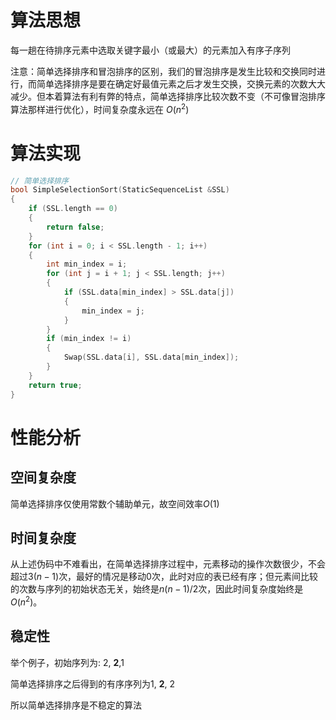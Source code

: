 # 算法思想

每一趟在待排序元素中选取关键字最小（或最大）的元素加入有序子序列

注意：简单选择排序和冒泡排序的区别，我们的冒泡排序是发生比较和交换同时进行，而简单选择排序是要在确定好最值元素之后才发生交换，交换元素的次数大大减少。但本着算法有利有弊的特点，简单选择排序比较次数不变（不可像冒泡排序算法那样进行优化），时间复杂度永远在 $O(n^2)$

# 算法实现

```c
// 简单选择排序
bool SimpleSelectionSort(StaticSequenceList &SSL)
{
    if (SSL.length == 0)
    {
        return false;
    }
    for (int i = 0; i < SSL.length - 1; i++)
    {
        int min_index = i;
        for (int j = i + 1; j < SSL.length; j++)
        {
            if (SSL.data[min_index] > SSL.data[j])
            {
                min_index = j;
            }
        }
        if (min_index != i)
        {
            Swap(SSL.data[i], SSL.data[min_index]);
        }
    }
    return true;
}
```

# 性能分析

## 空间复杂度

简单选择排序仅使用常数个辅助单元，故空间效率$O(1)$

## 时间复杂度

从上述伪码中不难看出，在简单选择排序过程中，元素移动的操作次数很少，不会超过$3(n-1)$次，最好的情况是移动0次，此时对应的表已经有序；但元素间比较的次数与序列的初始状态无关，始终是$n(n-1)/2$次，因此时间复杂度始终是$O(n^2)$。

## 稳定性

举个例子，初始序列为: 2, **2**,1

简单选择排序之后得到的有序序列为1, **2**, 2

所以简单选择排序是不稳定的算法
